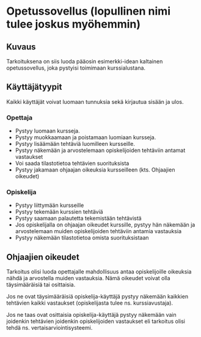 # Opetussovellus (lopullinen nimi tulee joskus myöhemmin)

## Kuvaus
Tarkoituksena on siis luoda pääosin esimerkki-idean kaltainen opetussovellus, joka pystyisi toimimaan kurssialustana. 
## Käyttäjätyypit
Kaikki käyttäjät voivat luomaan tunnuksia sekä kirjautua sisään ja ulos.
### Opettaja
  - Pystyy luomaan kursseja.
  - Pystyy muokkaamaan ja poistamaan luomiaan kursseja.
  - Pystyy lisäämään tehtäviä luomilleen kursseille.
  - Pystyy näkemään ja arvostelemaan opiskelijoiden tehtäviin antamat vastaukset
  - Voi saada tilastotietoa tehtävien suorituksista
  - Pystyy jakamaan ohjaajan oikeuksia kursseilleen (kts. Ohjaajien oikeudet)
    
### Opiskelija
  - Pystyy liittymään kursseille
  - Pystyy tekemään kurssien tehtäviä
  - Pystyy saamaan palautetta tekemistään tehtävistä
  - Jos opiskelijalla on ohjaajan oikeudet kurssille, pystyy hän näkemään ja arvostelemaan muiden opiskelijoiden tehtäviin antamia vastauksia
  - Pystyy näkemään tilastotietoa omista suorituksistaan

  ## Ohjaajien oikeudet
  Tarkoitus olisi luoda opettajalle mahdollisuus antaa opiskelijoille oikeuksia nähdä ja arvostella muiden vastauksia. Nämä oikeudet voivat olla täysimääräisiä tai osittaisia. 
  
  Jos ne ovat täysimääräisiä opiskelija-käyttäjä pystyy näkemään kaikkien tehtävien kaikki vastaukset (opiskelijasta tulee ns. kurssiavustaja). 
  
  Jos ne taas ovat osittaisia opiskelija-käyttäjä pystyy näkemään vain joidenkin tehtävien joidenkin opiskelijoiden vastaukset eli tarkoitus olisi tehdä ns. vertaisarviointisysteemi.
  
